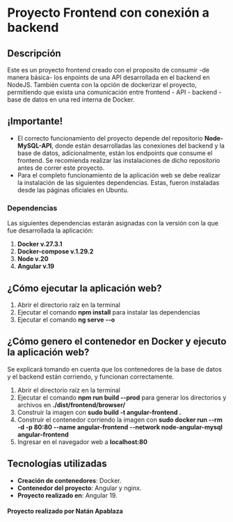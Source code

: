 # Proyecto Frontend con conexión a backend

## Descripción
Este es un proyecto frontend creado con el proposito de consumir -de manera básica- los enpoints de una API desarrollada en el backend en NodeJS. También cuenta con la opción de dockerizar el proyecto, permitiendo que exista una comunicación entre frontend - API - backend - base de datos en una red interna de Docker. 

## ¡Importante!
- El correcto funcionamiento del proyecto depende del repositorio **Node-MySQL-API**, donde están desarrolladas las conexiones del backend y la base de datos, adicionalmente, están los endpoints que consume el frontend. Se recomienda realizar las instalaciones de dicho repositorio antes de correr este proyecto.
- Para el completo funcionamiento de la aplicación web se debe realizar la instalación de las siguientes dependencias. Estas, fueron instaladas desde las páginas oficiales en Ubuntu.

### Dependencias
Las siguientes dependencias estarán asignadas con la versión con la que fue desarrollada la aplicación:
1. **Docker v.27.3.1**
2. **Docker-compose v.1.29.2**
3. **Node v.20**
4. **Angular v.19**

## ¿Cómo ejecutar la aplicación web?
1. Abrir el directorio raíz en la terminal
2. Ejecutar el comando **npm install** para instalar las dependencias
3. Ejecutar el comando **ng serve --o**

## ¿Cómo genero el contenedor en Docker y ejecuto la aplicación web?
Se explicará tomando en cuenta que los contenedores de la base de datos y el backend están corriendo, y funcionan correctamente.
1. Abrir el directorio raíz en la terminal
2. Ejecutar el comando **npm run build --prod** para generar los directorios y archivos en **./dist/frontend/browser/**
3. Construir la imagen con **sudo build -t angular-frontend .**
4. Construir el contenedor corriendo la imagen con **sudo docker run --rm -d -p 80:80 --name angular-frontend --network node-angular-mysql angular-frontend**
5. Ingresar en el navegador web a **localhost:80**

## Tecnologías utilizadas
- **Creación de contenedores**: Docker.
- **Contenedor del proyecto**: Angular y nginx.
- **Proyecto realizado en**: Angular 19.

<h4>Proyecto realizado por Natán Apablaza</h4>
